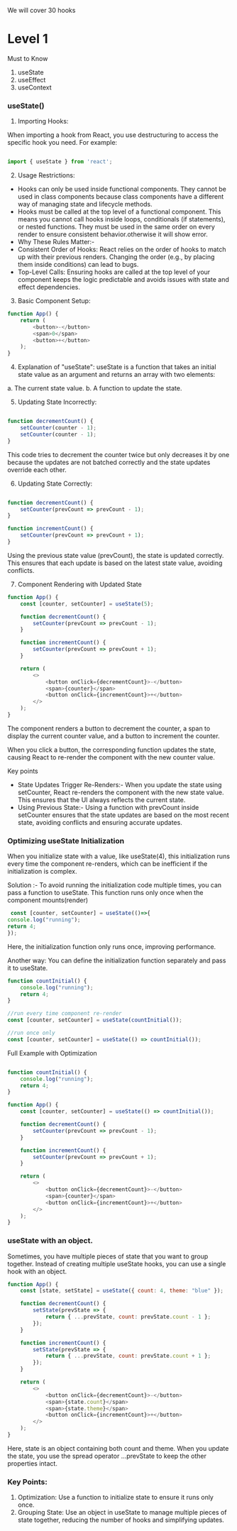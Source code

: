 We will cover 30 hooks

# Level 1

Must to Know

1. useState
2. useEffect
3. useContext

### useState()

1. Importing Hooks:

When importing a hook from React, you use destructuring to access the specific hook you need. For example:

```javascript

import { useState } from 'react';

```

2. Usage Restrictions:

- Hooks can only be used inside functional components. They cannot be used in class components because class components have a different way of managing state and lifecycle methods.
- Hooks must be called at the top level of a functional component. This means you cannot call hooks inside loops, conditionals (if statements), or nested functions. They must be used in the same order on every render to ensure consistent behavior.otherwise it will show error.
- Why These Rules Matter:-
- Consistent Order of Hooks: React relies on the order of hooks to match up with their previous renders. Changing the order (e.g., by placing them inside conditions) can lead to bugs.
- Top-Level Calls: Ensuring hooks are called at the top level of your component keeps the logic predictable and avoids issues with state and effect dependencies.


3. Basic Component Setup:

```javascript
function App() {
    return (
        <button>-</button>
        <span>0</span>
        <button>+</button>
    );
}

```


4. Explanation of "useState":
useState is a function that takes an initial state value as an argument and returns an array with two elements:

a. The current state value.
b. A function to update the state.

5. Updating State Incorrectly:

```Javascript

function decrementCount() {
    setCounter(counter - 1);
    setCounter(counter - 1);
}

```

This code tries to decrement the counter twice but only decreases it by one because the updates are not batched correctly and the state updates override each other.

6. Updating State Correctly:

```javascript

function decrementCount() {
    setCounter(prevCount => prevCount - 1);
}

function incrementCount() {
    setCounter(prevCount => prevCount + 1);
}

```

Using the previous state value (prevCount), the state is updated correctly. This ensures that each update is based on the latest state value, avoiding conflicts.

7. Component Rendering with Updated State

```javascript
function App() {
    const [counter, setCounter] = useState(5);

    function decrementCount() {
        setCounter(prevCount => prevCount - 1);
    }

    function incrementCount() {
        setCounter(prevCount => prevCount + 1);
    }

    return (
        <>
            <button onClick={decrementCount}>-</button>
            <span>{counter}</span>
            <button onClick={incrementCount}>+</button>
        </>
    );
}

```

The component renders a button to decrement the counter, a span to display the current counter value, and a button to increment the counter.

When you click a button, the corresponding function updates the state, causing React to re-render the component with the new counter value.



Key points

- State Updates Trigger Re-Renders:- When you update the state using setCounter, React re-renders the component with the new state value. This ensures that the UI always reflects the current state.
- Using Previous State:- Using a function with prevCount inside setCounter ensures that the state updates are based on the most recent state, avoiding conflicts and ensuring accurate updates.


### Optimizing useState Initialization

When you initialize state with a value, like useState(4), this initialization runs every time the component re-renders, which can be inefficient if the initialization is complex.

Solution :- To avoid running the initialization code multiple times, you can pass a function to useState. This function runs only once when the component mounts(render)

```javascript
 const [counter, setCounter] = useState(()=>{
console.log("running");
return 4;
});
```


Here, the initialization function only runs once, improving performance.



Another way: You can define the initialization function separately and pass it to useState.

```javascript
function countInitial() {
    console.log("running");
    return 4;
}

//run every time component re-render
const [counter, setCounter] = useState(countInitial());

//run once only
const [counter, setCounter] = useState(() => countInitial());

```


Full Example with Optimization

```javascript

function countInitial() {
    console.log("running");
    return 4;
}

function App() {
    const [counter, setCounter] = useState(() => countInitial());

    function decrementCount() {
        setCounter(prevCount => prevCount - 1);
    }

    function incrementCount() {
        setCounter(prevCount => prevCount + 1);
    }

    return (
        <>
            <button onClick={decrementCount}>-</button>
            <span>{counter}</span>
            <button onClick={incrementCount}>+</button>
        </>
    );
}

```


### useState with an object.
Sometimes, you have multiple pieces of state that you want to group together. Instead of creating multiple useState hooks, you can use a single hook with an object.

```javascript
function App() {
    const [state, setState] = useState({ count: 4, theme: "blue" });

    function decrementCount() {
        setState(prevState => {
            return { ...prevState, count: prevState.count - 1 };
        });
    }

    function incrementCount() {
        setState(prevState => {
            return { ...prevState, count: prevState.count + 1 };
        });
    }

    return (
        <>
            <button onClick={decrementCount}>-</button>
            <span>{state.count}</span>
            <span>{state.theme}</span>
            <button onClick={incrementCount}>+</button>
        </>
    );
}

```

Here, state is an object containing both count and theme. When you update the state, you use the spread operator ...prevState to keep the other properties intact.

### Key Points:
1. Optimization: Use a function to initialize state to ensure it runs only once.
2. Grouping State: Use an object in useState to manage multiple pieces of state together, reducing the number of hooks and simplifying updates.





















